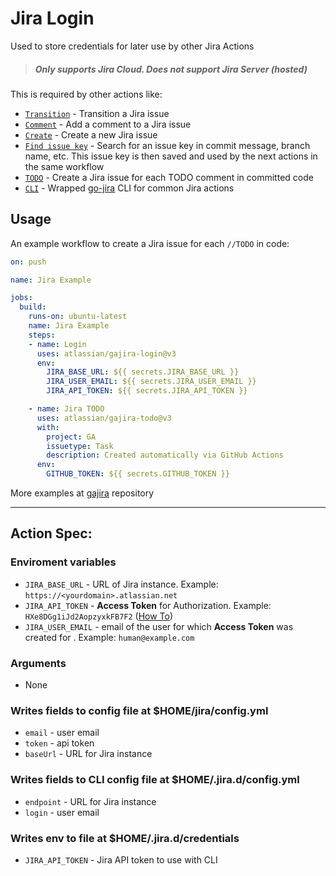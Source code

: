 # Jira Login

Used to store credentials for later use by other Jira Actions

> ##### Only supports Jira Cloud. Does not support Jira Server (hosted)

This is required by other actions like:
- [`Transition`](https://github.com/marketplace/actions/jira-issue-transition) - Transition a Jira issue
- [`Comment`](https://github.com/marketplace/actions/jira-add-comment) - Add a comment to a Jira issue
- [`Create`](https://github.com/marketplace/actions/jira-create-issue) - Create a new Jira issue
- [`Find issue key`](https://github.com/marketplace/actions/jira-find-issue-key) - Search for an issue key in commit message, branch name, etc. This issue key is then saved and used by the next actions in the same workflow
- [`TODO`](https://github.com/marketplace/actions/jira-issue-from-todo) - Create a Jira issue for each TODO comment in committed code
- [`CLI`](https://github.com/marketplace/actions/setup-jira) - Wrapped [go-jira](https://github.com/go-jira/jira) CLI for common Jira actions

## Usage
An example workflow to create a Jira issue for each `//TODO` in code:

```yaml
on: push

name: Jira Example

jobs:
  build:
    runs-on: ubuntu-latest
    name: Jira Example
    steps:
    - name: Login
      uses: atlassian/gajira-login@v3
      env:
        JIRA_BASE_URL: ${{ secrets.JIRA_BASE_URL }}
        JIRA_USER_EMAIL: ${{ secrets.JIRA_USER_EMAIL }}
        JIRA_API_TOKEN: ${{ secrets.JIRA_API_TOKEN }}

    - name: Jira TODO
      uses: atlassian/gajira-todo@v3
      with:
        project: GA
        issuetype: Task
        description: Created automatically via GitHub Actions
      env:
        GITHUB_TOKEN: ${{ secrets.GITHUB_TOKEN }}
```

More examples at [gajira](https://github.com/atlassian/gajira) repository

----
## Action Spec:

### Enviroment variables
- `JIRA_BASE_URL` - URL of Jira instance. Example: `https://<yourdomain>.atlassian.net`
- `JIRA_API_TOKEN` - **Access Token** for Authorization. Example: `HXe8DGg1iJd2AopzyxkFB7F2` ([How To](https://confluence.atlassian.com/cloud/api-tokens-938839638.html))
- `JIRA_USER_EMAIL` - email of the user for which **Access Token** was created for . Example: `human@example.com`

### Arguments
- None

### Writes fields to config file at $HOME/jira/config.yml
- `email` - user email
- `token` - api token
- `baseUrl` - URL for Jira instance

### Writes fields to CLI config file at $HOME/.jira.d/config.yml
- `endpoint` - URL for Jira instance
- `login` - user email

### Writes env to file at $HOME/.jira.d/credentials
- `JIRA_API_TOKEN` - Jira API token to use with CLI
